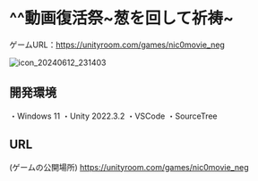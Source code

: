# ^^動画復活祭\~葱を回して祈祷\~ 
ゲームURL：https://unityroom.com/games/nic0movie_neg

![icon_20240612_231403](https://github.com/user-attachments/assets/0181a338-689b-4499-874a-ca575d3d9af6)

## 開発環境
・Windows 11
・Unity 2022.3.2
・VSCode
・SourceTree

## URL
(ゲームの公開場所)
https://unityroom.com/games/nic0movie_neg
